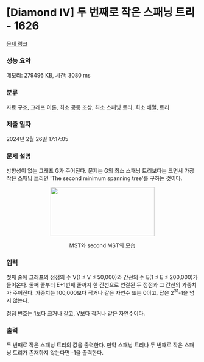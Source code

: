 # [Diamond IV] 두 번째로 작은 스패닝 트리 - 1626 

[문제 링크](https://www.acmicpc.net/problem/1626) 

### 성능 요약

메모리: 279496 KB, 시간: 3080 ms

### 분류

자료 구조, 그래프 이론, 최소 공통 조상, 최소 스패닝 트리, 희소 배열, 트리

### 제출 일자

2024년 2월 26일 17:17:05

### 문제 설명

<p>방향성이 없는 그래프 G가 주어진다. 문제는 G의 최소 스패닝 트리보다는 크면서 가장 작은 스패닝 트리인 'The second minimum spanning tree'를 구하는 것이다.</p>

<p style="text-align:center"><img alt="" src="https://onlinejudgeimages.s3-ap-northeast-1.amazonaws.com/upload/201004/smst.PNG" style="height:128px; width:273px"></p>

<p style="text-align:center">MST와 second MST의 모습</p>

### 입력 

 <p>첫째 줄에 그래프의 정점의 수 V(1 ≤ V ≤ 50,000)와 간선의 수 E(1 ≤ E ≤ 200,000)가 들어온다. 둘째 줄부터 E+1번째 줄까지 한 간선으로 연결된 두 정점과 그 간선의 가중치가 주어진다. 가중치는 100,000보다 작거나 같은 자연수 또는 0이고, 답은 2<sup>31</sup>-1을 넘지 않는다.</p>

<p>정점 번호는 1보다 크거나 같고, V보다 작거나 같은 자연수이다.</p>

### 출력 

 <p>두 번째로 작은 스패닝 트리의 값을 출력한다. 만약 스패닝 트리나 두 번째로 작은 스패닝 트리가 존재하지 않는다면 -1을 출력한다.</p>

